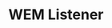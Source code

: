 ---
title: WEM Listener
solution: turing
download: true
github-url: https://github.com/openturing/turing-wem
download-url: https://github.com/openturing/turing-wem/releases/download/0.3.3/turing-wem-all.jar
description: OpenText Web Experience Management (WEM) Listener to publish content to Turing AI.
---